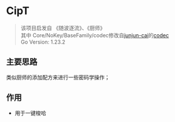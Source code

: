 # CipT
> 该项目启发自 《随波逐流》、《厨师》 <br>
> 其中 Core/NoKey/BaseFamily/codec修改自[junjun-cai](https://github.com/junjun-cai/codec)的[codec](https://github.com/junjun-cai/codec)<br>
> Go Version: 1.23.2
## 主要思路
类似厨师的添加配方来进行一些密码学操作；

## 作用
* 用于一键梭哈

